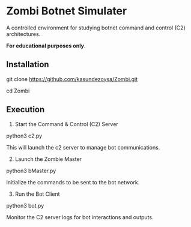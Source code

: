 # Zombi Botnet Simulater

A controlled environment for studying botnet command and control (C2) architectures.

**For educational purposes only**.

## Installation

git clone https://github.com/kasundezoysa/Zombi.git

cd Zombi

## Execution

1. Start the Command & Control (C2) Server

python3 c2.py

This will launch the c2 server to manage bot communications.

2. Launch the Zombie Master

python3 bMaster.py

Initialize the commands to be sent to the bot network.

3. Run the Bot Client

python3 bot.py

Monitor the C2 server logs for bot interactions and outputs.

